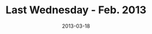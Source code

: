 ---
layout: music 
title: "Last Wednesday - Feb. 2013"
series: "Last Wednesday"
date: 2013-03-18 
description: "In Oakley, get coached by Chuck and Andrea on listening and hearing from God."
audio: "http://www.crossroads.net/players/media/hq/022713-lw-oakley.mp3"
audio-duration: "52:58"
src: "http://www.crossroads.net/players/media/mediumHz/"
---